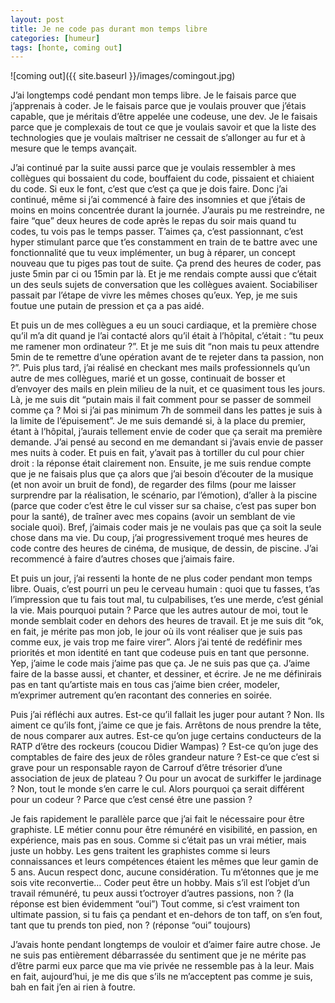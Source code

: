 ```yaml
---
layout: post
title: Je ne code pas durant mon temps libre
categories: [humeur]
tags: [honte, coming out]
---
```


![coming out]({{ site.baseurl }}/images/comingout.jpg)

J’ai longtemps codé pendant mon temps libre. Je le faisais parce que j’apprenais à coder. Je le faisais parce que je voulais prouver que j’étais capable, que je méritais d’être appelée une codeuse, une dev. Je le faisais parce que je complexais de tout ce que je voulais savoir et que la liste des technologies que je voulais maîtriser ne cessait de s’allonger au fur et à mesure que le temps avançait.

J’ai continué par la suite aussi parce que je voulais ressembler à mes collègues qui bossaient du code, bouffaient du code, pissaient et chiaient du code. Si eux le font, c’est que c’est ça que je dois faire. Donc j’ai continué, même si j’ai commencé à faire des insomnies et que j’étais de moins en moins concentrée durant la journée. J’aurais pu me restreindre, ne faire “que” deux heures de code après le repas du soir mais quand tu codes, tu vois pas le temps passer. T’aimes ça, c’est passionnant, c’est hyper stimulant parce que t’es constamment en train de te battre avec une fonctionnalité que tu veux implémenter, un bug à réparer, un concept nouveau que tu piges pas tout de suite. Ça prend des heures de coder, pas juste 5min par ci ou 15min par là.
Et je me rendais compte aussi que c’était un des seuls sujets de conversation que les collègues avaient. Sociabiliser passait par l’étape de vivre les mêmes choses qu’eux.
Yep, je me suis foutue une putain de pression et ça a pas aidé.

Et puis un de mes collègues a eu un souci cardiaque, et la première chose qu’il m’a dit quand je l’ai contacté alors qu’il était à l’hôpital, c’était : “tu peux me ramener mon ordinateur ?”. Et je me suis dit “non mais tu peux attendre 5min de te remettre d’une opération avant de te rejeter dans ta passion, non ?”.
Puis plus tard, j’ai réalisé en checkant mes mails professionnels qu’un autre de mes collègues, marié et un gosse, continuait de bosser et d’envoyer des mails en plein milieu de la nuit, et ce quasiment tous les jours. Là, je me suis dit “putain mais il fait comment pour se passer de sommeil comme ça ? Moi si j’ai pas minimum 7h de sommeil dans les pattes je suis à la limite de l’épuisement”.
Je me suis demandé si, à la place du premier, étant à l’hôpital, j’aurais tellement envie de coder que ça serait ma première demande. J’ai pensé au second en me demandant si j’avais envie de passer mes nuits à coder. Et puis en fait, y’avait pas à tortiller du cul pour chier droit : la réponse était clairement non.
Ensuite, je me suis rendue compte que je ne faisais plus que ça alors que j’ai besoin d’écouter de la musique (et non avoir un bruit de fond), de regarder des films (pour me laisser surprendre par la réalisation, le scénario, par l’émotion), d’aller à la piscine (parce que coder c’est être le cul visser sur sa chaise, c’est pas super bon pour la santé), de traîner avec mes copains (avoir un semblant de vie sociale quoi). Bref, j’aimais coder mais je ne voulais pas que ça soit la seule chose dans ma vie.
Du coup, j’ai progressivement troqué mes heures de code contre des heures de cinéma, de musique, de dessin, de piscine. J’ai recommencé à faire d’autres choses que j’aimais faire.

Et puis un jour, j’ai ressenti la honte de ne plus coder pendant mon temps libre. Ouais, c’est pourri un peu le cerveau humain : quoi que tu fasses, t’as l’impression que tu fais tout mal, tu culpabilises, t’es une merde, c’est génial la vie. Mais pourquoi putain ?
Parce que les autres autour de moi, tout le monde semblait coder en dehors des heures de travail. Et je me suis dit “ok, en fait, je mérite pas mon job, le jour où ils vont réaliser que je suis pas comme eux, je vais trop me faire virer”.
Alors j’ai tenté de redéfinir mes priorités et mon identité en tant que codeuse puis en tant que personne. Yep, j’aime le code mais j’aime pas que ça. Je ne suis pas que ça. J’aime faire de la basse aussi, et chanter, et dessiner, et écrire. Je ne me définirais pas en tant qu’artiste mais en tous cas j’aime bien créer, modeler, m’exprimer autrement qu’en racontant des conneries en soirée.

Puis j’ai réfléchi aux autres. Est-ce qu’il fallait les juger pour autant ? Non. Ils aiment ce qu’ils font, j’aime ce que je fais. Arrêtons de nous prendre la tête, de nous comparer aux autres. Est-ce qu’on juge certains conducteurs de la RATP d’être des rockeurs (coucou Didier Wampas) ? Est-ce qu’on juge des comptables de faire des jeux de rôles grandeur nature ? Est-ce que c’est si grave pour un responsable rayon de Carrouf d’être trésorier d’une association de jeux de plateau ? Ou pour un avocat de surkiffer le jardinage ? Non, tout le monde s’en carre le cul. Alors pourquoi ça serait différent pour un codeur ? Parce que c’est censé être une passion ?

Je fais rapidement le parallèle parce que j’ai fait le nécessaire pour être graphiste. LE métier connu pour être rémunéré en visibilité, en passion, en expérience, mais pas en sous. Comme si c’était pas un vrai métier, mais juste un hobby. Les gens traitent les graphistes comme si leurs connaissances et leurs compétences étaient les mêmes que leur gamin de 5 ans. Aucun respect donc, aucune considération. Tu m’étonnes que je me sois vite reconvertie…
Coder peut être un hobby. Mais s’il est l’objet d’un travail rémunéré, tu peux aussi t’octroyer d’autres passions, non ? (la réponse est bien évidemment “oui”)
Tout comme, si c’est vraiment ton ultimate passion, si tu fais ça pendant et en-dehors de ton taff, on s’en fout, tant que tu prends ton pied, non ? (réponse “oui” toujours)

J’avais honte pendant longtemps de vouloir et d’aimer faire autre chose. Je ne suis pas entièrement débarrassée du sentiment que je ne mérite pas d’être parmi eux parce que ma vie privée ne ressemble pas à la leur. Mais en fait, aujourd’hui, je me dis que s’ils ne m’acceptent pas comme je suis, bah en fait j’en ai rien à foutre.
